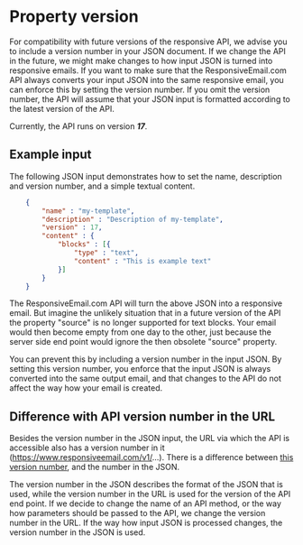 # Property version

For compatibility with future versions of the responsive API, we advise
you to include a version number in your JSON document. If we change the
API in the future, we might make changes to how input
JSON is turned into responsive emails. If you want to make sure that the ResponsiveEmail.com
API always converts your input JSON into the same responsive email, you can enforce this by setting the version number.
If you omit the version number, the API will assume that your JSON
input is formatted according to the latest version of the API.

Currently, the API runs on version ***17***.

## Example input

The following JSON input demonstrates how to set the name, description
and version number, and a simple textual content.


````json
    {
        "name" : "my-template",
        "description" : "Description of my-template",
        "version" : 17,
        "content" : {
            "blocks" : [{
                "type" : "text",
                "content" : "This is example text"
            }]
        }
    }
````


The ResponsiveEmail.com API will turn the above JSON into a responsive email.
But imagine the unlikely situation that in a future version of the API
the property "source" is no longer supported for text blocks. Your email
would then become empty from one day to the other, just because the server
side end point would ignore the then obsolete "source" property.

You can prevent this by including a version number in the
input JSON. By setting this version number, you enforce that the input
JSON is always converted into the same output email, and that changes
to the API do not affect the way how your email is created.


## Difference with API version number in the URL

Besides the version number in the JSON input, the URL via which the
API is accessible also has a version number in it (https://www.responsiveemail.com/v1/...).
There is a difference between <a href="/support/api/versions">this version
number</a>, and the number in the JSON.

The version number in the JSON describes the format of the JSON that is
used, while the version number in the URL is used for the version of the
API end point. If we decide to change the name of an API method, or the
way how parameters should be passed to the API, we change the version number
in the URL. If the way how input JSON is processed changes, the version
number in the JSON is used.
